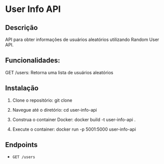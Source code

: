 # User Info API

## Descrição
API para obter informações de usuários aleatórios utilizando Random User API.

## Funcionalidades:
GET /users: Retorna uma lista de usuários aleatórios

## Instalação
1. Clone o repositório:
git clone <repo-url>

2. Navegue até o diretório:
cd user-info-api

3. Construa o container Docker:
docker build -t user-info-api .

4. Execute o container:
docker run -p 5001:5000 user-info-api

## Endpoints
- `GET /users`